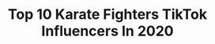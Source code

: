 ---
title: Top 10 Karate Fighters TikTok Influencers In 2020
description: >-
  Find top karate fighters TikTok influencers in 2020. Most popular hashtags: #knife #kickbox #athlet #fighter.
platform: TikTok
hits: 1
text_top: See the most popular TikTok accounts on inBeat.
text_bottom: Our database holds 1 TikTok influencers like this for you to work with.
profiles:
  - username: "davit_vardumyan"
    fullname: >-
      user5644895989634
    bio: >-
      follow my instagram @davit_vardumyan
    location: "Armenia"
    followers: 53100
    engagement: 529
    commentsToLikes: 0.011051
    id: cka666ws0g01e0i78g5h0r2dm
    verified: false
    hashtags: "#kungfu, #shotokan, #wushu, #sport"
---